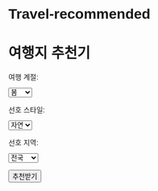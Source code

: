 # Travel-recommended
<!DOCTYPE html>
<html lang="ko">
<head>
  <meta charset="UTF-8" />
  <meta name="viewport" content="width=device-width, initial-scale=1.0" />
  <title>계절 기반 여행지 추천</title>
  <style>
    body { font-family: sans-serif; max-width: 600px; margin: 40px auto; padding: 10px; }
    label, select, button { display: block; margin: 12px 0; }
    .card { margin-top: 20px; padding: 15px; border: 1px solid #ccc; border-radius: 8px; }
  </style>
</head>
<body>
  <h1>여행지 추천기</h1>

  <label>여행 계절:</label>
  <select id="season">
    <option>봄</option>
    <option>여름</option>
    <option>가을</option>
    <option>겨울</option>
  </select>

  <label>선호 스타일:</label>
  <select id="style">
    <option>자연</option>
    <option>도시</option>
    <option>해변</option>
    <option>단풍</option>
    <option>눈</option>
    <option>온천</option>
    <option>축제</option>
  </select>

  <label>선호 지역:</label>
  <select id="region">
    <option>전국</option>
    <option>수도권</option>
    <option>남부</option>
    <option>강원</option>
    <option>제주</option>
  </select>

  <button onclick="recommend()">추천받기</button>

  <div id="result"></div>

  <script>
    const destinations = [
      { name: "서울", region: "수도권", tags: ["도시", "축제"], scores: { 봄: 6, 여름: 7, 가을: 8, 겨울: 7 } },
      { name: "부산", region: "남부", tags: ["해변", "도시", "축제"], scores: { 봄: 7, 여름: 9, 가을: 8, 겨울: 5 } },
      { name: "강릉", region: "강원", tags: ["해변", "자연"], scores: { 봄: 7, 여름: 8, 가을: 7, 겨울: 6 } },
      { name: "제주", region: "제주", tags: ["자연", "해변", "축제"], scores: { 봄: 9, 여름: 10, 가을: 8, 겨울: 6 } },
      { name: "전주", region: "남부", tags: ["도시", "축제"], scores: { 봄: 8, 여름: 7, 가을: 9, 겨울: 5 } },
      { name: "속초", region: "강원", tags: ["해변", "자연"], scores: { 봄: 7, 여름: 9, 가을: 8, 겨울: 6 } },
      { name: "여수", region: "남부", tags: ["해변", "자연", "축제"], scores: { 봄: 8, 여름: 9, 가을: 7, 겨울: 4 } },
      { name: "경주", region: "남부", tags: ["도시", "축제"], scores: { 봄: 9, 여름: 8, 가을: 9, 겨울: 6 } },
      { name: "대구", region: "남부", tags: ["도시"], scores: { 봄: 7, 여름: 6, 가을: 8, 겨울: 6 } },
      { name: "평창", region: "강원", tags: ["눈", "자연", "온천"], scores: { 봄: 5, 여름: 6, 가을: 7, 겨울: 10 } },
      { name: "울진", region: "강원", tags: ["온천", "자연"], scores: { 봄: 6, 여름: 6, 가을: 6, 겨울: 8 } },
      { name: "진해", region: "남부", tags: ["축제", "자연"], scores: { 봄: 10, 여름: 5, 가을: 6, 겨울: 3 } },
      { name: "구례", region: "남부", tags: ["자연", "단풍"], scores: { 봄: 7, 여름: 5, 가을: 9, 겨울: 4 } },
      { name: "내장산", region: "남부", tags: ["자연", "단풍"], scores: { 봄: 6, 여름: 4, 가을: 10, 겨울: 3 } },
      { name: "설악산", region: "강원", tags: ["자연", "단풍", "눈"], scores: { 봄: 6, 여름: 5, 가을: 10, 겨울: 9 } },
    ];

    const festivals = [
      { place: "진해", season: "봄", name: "군항제" },
      { place: "전주", season: "봄", name: "한지문화축제" },
      { place: "강릉", season: "여름", name: "단오제" },
      { place: "보령", season: "여름", name: "머드축제" },
      { place: "안동", season: "가을", name: "국제탈춤페스티벌" },
      { place: "정선", season: "가을", name: "아리랑제" },
      { place: "평창", season: "겨울", name: "대관령 눈꽃축제" },
      { place: "제주", season: "봄", name: "들불축제" },
    ];

    function recommend() {
      const season = document.getElementById("season").value;
      const style = document.getElementById("style").value;
      const region = document.getElementById("region").value;

      const scored = destinations.map(d => {
        let score = d.scores[season];
        if (d.tags.includes(style)) score += 3;
        if (region !== "전국" && d.region === region) score += 2;
        const fest = festivals.find(f => f.place === d.name && f.season === season);
        if (fest) score += 3; // 축제 가중치
        return { ...d, total: score };
      });

      scored.sort((a, b) => b.total - a.total);
      const best = scored[0];
      const matchingFestival = festivals.find(f => f.place === best.name && f.season === season);
      const festivalInfo = matchingFestival ? `<p>🎉 현재 <strong>${matchingFestival.name}</strong>가 열리는 시기예요!</p>` : "";

      document.getElementById("result").innerHTML = `
        <div class="card">
          <h2>추천 여행지: ${best.name}</h2>
          <p>계절 점수: ${best.scores[season]}</p>
          <p>선호 스타일: ${style} → ${best.tags.includes(style) ? "적합" : "보통"}</p>
          <p>지역 선호: ${region} → ${region === "전국" || best.region === region ? "적합" : "다름"}</p>
          ${festivalInfo}
        </div>
      `;
    }
  </script>
</body>
</html>
